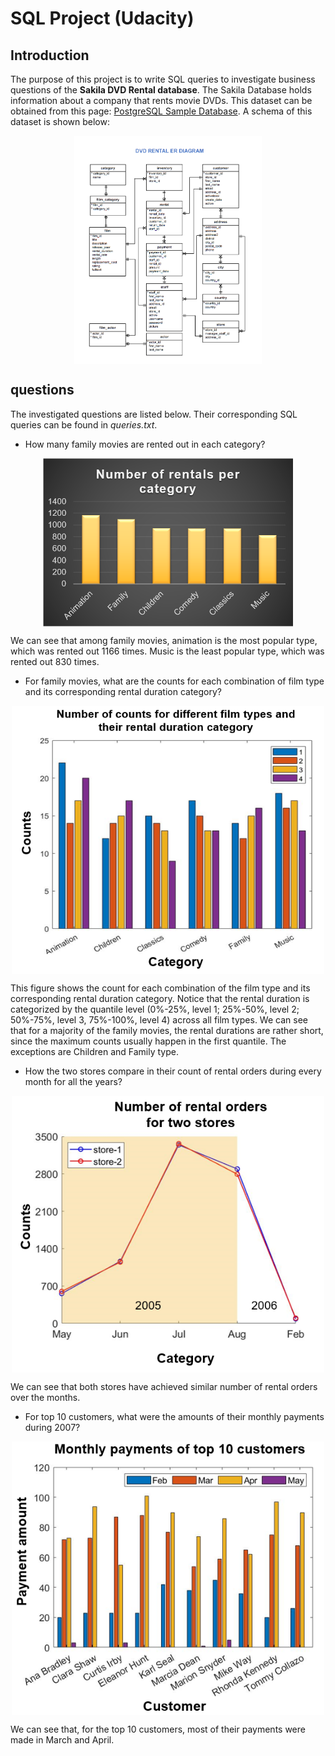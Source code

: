 # SQL Project (Udacity)

## Introduction

The purpose of this project is to write SQL queries to investigate business questions of the **Sakila DVD Rental database**. The Sakila Database holds information about a company that rents movie DVDs. This dataset can be obtained from this page: [PostgreSQL Sample Database](https://www.postgresqltutorial.com/postgresql-sample-database/). A schema of this dataset is shown below:

<p align="center">
  <img align="center" src="./images/Schema.png" width=300/>
</p>

## questions
The investigated questions are listed below. Their corresponding SQL queries can be found in *queries.txt*.

* How many family movies are rented out in each category?

<p align="center">
  <img align="center" src="./images/Q1.png" width=400/>
</p>

We can see that among family movies, animation is the most popular type, which was rented out 1166 times. Music is the least popular type, which was rented out 830 times.

* For family movies, what are the counts for each combination of film type and its corresponding rental duration category?

<p align="center">
  <img align="center" src="./images/Q2.PNG" width=500/>
</p>

This figure shows the count for each combination of the film type and its corresponding rental duration category. Notice that the rental duration is categorized by the quantile level (0%-25%, level 1; 25%-50%, level 2; 50%-75%, level 3, 75%-100%, level 4) across all film types. We can see that for a majority of the family movies, the rental durations are rather short, since the maximum counts usually happen in the first quantile. The exceptions are Children and Family type.

* How the two stores compare in their count of rental orders during every month for all the years?

<p align="center">
  <img align="center" src="./images/Q3.PNG" width=500/>
</p>

We can see that both stores have achieved similar number of rental orders over the months.

* For top 10 customers, what were the amounts of their monthly payments during 2007?

<p align="center">
  <img align="center" src="./images/Q4.PNG" width=500/>
</p>

We can see that, for the top 10 customers, most of their payments were made in March and April.

